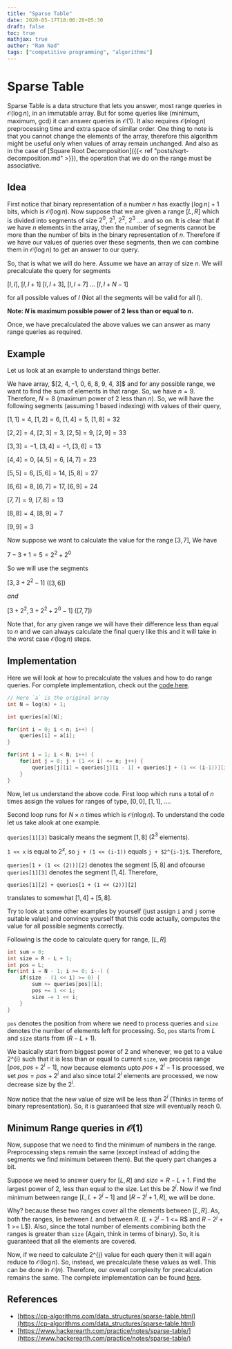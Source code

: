 ```yaml
---
title: "Sparse Table"
date: 2020-05-17T18:06:28+05:30
draft: false
toc: true
mathjax: true
author: "Ram Nad"
tags: ["competitive programming", "algorithms"]
---
```


# Sparse Table

Sparse Table is a data structure that lets you answer, most range queries in $\mathcal{O}(\log{n})$, in an immutable array. But for some queries like (minimum, maximum, gcd) it can answer queries in $\mathcal{O}(1)$. It also requires $\mathcal{O}(n\log{n})$ preprocessing time and extra space of similar order. One thing to note is that you cannot change the elements of the array, therefore this algorithm might be useful only when values of array remain unchanged. And also as in the case of [Square Root Decomposition]({{< ref "posts/sqrt-decomposition.md" >}}), the operation that we do on the range must be associative.

## Idea

First notice that binary representation of a number $n$ has exactly $\lfloor\log{n}\rfloor + 1$ bits, which is $\mathcal{O}(\log{n})$. Now suppose that we are given a range $[L, R]$ which is divided into segments of size $2^{0}$, $2^{1}$, $2^{2}$, $2^{3}$ $...$ and so on. It is clear that if we have $n$ elements in the array, then the number of segments cannot be more than the number of bits in the binary representation of $n$. Therefore if we have our values of queries over these segments, then we can combine them in $\mathcal{O}(\log{n})$ to get an answer to our query.

So, that is what we will do here. Assume we have an array of size $n$. We will precalculate the query for segments

$[I, I]$, $[I, I + 1]$ $[I, I + 3]$, $[I, I + 7]$ ... $[I, I + N - 1]$

for all possible values of $I$ (Not all the segments will be valid for all $I$).

**Note: $N$ is maximum possible power of $2$ less than or equal to $n$.**

Once, we have precalculated the above values we can answer as many range queries as required.

## Example

Let us look at an example to understand things better.

We have array, \$[2, 4, -1, 0, 6, 8, 9, 4, 3]\$ and for any possible range, we want to find the sum of elements in that range. So, we have $n = 9$. Therefore, $N = 8$ (maximum power of $2$ less than $n$). So, we will have the following segments (assuming $1$ based indexing) with values of their query,

$[1, 1] = 4$, $[1, 2] = 6$, $[1, 4] = 5$, $[1, 8] = 32$

$[2, 2] = 4$, $[2, 3] = 3$, $[2, 5] = 9$, $[2, 9] = 33$

$[3, 3] = -1$, $[3, 4] = -1$, $[3, 6] = 13$

$[4, 4] = 0$, $[4, 5] = 6$, $[4, 7] = 23$

$[5, 5] = 6$, $[5, 6] = 14$, $[5, 8] = 27$

$[6, 6] = 8$, $[6, 7] = 17$, $[6, 9] = 24$

$[7, 7] = 9$, $[7, 8] = 13$

$[8, 8] = 4$, $[8, 9] = 7$

$[9, 9] = 3$

Now suppose we want to calculate the value for the range $[3, 7]$, We have

$7 - 3 + 1 = 5 = 2^{2} + 2^{0}$

So we will use the segments

$[3, 3 + 2^{2} - 1]$ ($[3, 6]$)

$and$

$[3 + 2^{2}, 3 + 2^{2} + 2^{0} - 1]$ ($[7, 7]$)

Note that, for any given range we will have their difference less than equal to $n$ and we can always calculate the final query like this and it will take in the worst case $\mathcal{O}(\log{n})$ steps.

## Implementation

Here we will look at how to precalculate the values and how to do range queries. For complete implementation, check out the [code here](/code/sparse-table/code1.cpp).

```cpp
// Here `a` is the original array
int N = log(n) + 1;

int queries[n][N];

for(int i = 0; i < n; i++) {
    queries[i] = a[i];
}

for(int i = 1; i < N; i++) {
    for(int j = 0; j + (1 << i) <= n; j++) {
        queries[j][i] = queries[j][i - 1] + queries[j + (1 << (i-1))][i - 1];
    }
}
```

Now, let us understand the above code. First loop which runs a total of $n$ times assign the values for ranges of type, $[0, 0]$, $[1, 1]$, $...$.

Second loop runs for $N \times n$ times which is $\mathcal{O}(n\log{n})$. To understand the code let us take alook at one example.

`queries[1][3]` basically means the segment $[1, 8]$ ($2^{3}$ elements).

`1 << x` is equal to $2^{x}$, so `j + (1 << (i-1))` equals `j + $2^{i-1}$`. Therefore,

`queries[1 + (1 << (2))][2]` denotes the segment $[5, 8]$ and ofcourse `queries[1][3]` denotes the segment $[1, 4]$. Therefore,

`queries[1][2] + queries[1 + (1 << (2))][2]`

translates to somewhat $[1, 4] + [5, 8]$.

Try to look at some other examples by yourself (just assign `i` and `j` some suitable value) and convince yourself that this code actually, computes the value for all possible segments correctly.

Following is the code to calculate query for range, $[L, R]$

```cpp
int sum = 0;
int size = R - L + 1;
int pos = L;
for(int i = N - 1; i >= 0; i--) {
    if(size - (1 << i) >= 0) {
        sum += queries[pos][i];
        pos += 1 << i;
        size -= 1 << i;
    }
}
```

`pos` denotes the position from where we need to process queries and `size` denotes the number of elements left for processing. So, `pos` starts from $L$ and `size` starts from $(R - L + 1)$.

We basically start from biggest power of $2$ and whenever, we get to a value 2^{i} such that it is less than or equal to current `size`, we process range $[pos, pos + 2^{i} - 1]$, now because elements upto $pos + 2^{i} - 1$ is processed, we set $pos = pos + 2^{i}$ and also since total $2^{i}$ elements are processed, we now decrease size by the $2^{i}$.

Now notice that the new value of size will be less than $2^{i}$ (Thinks in terms of binary representation). So, it is guaranteed that size will eventually reach $0$.

## Minimum Range queries in $\mathcal{O}(1)$

Now, suppose that we need to find the minimum of numbers in the range. Preprocessing steps remain the same (except instead of adding the segments we find minimum between them). But the query part changes a bit.

Suppose we need to answer query for $[L, R]$ and $size = R - L + 1$. Find the largest power of $2$, less than equal to the size. Let this be $2^{j}$. Now if we find minimum between range $[L, L + 2^{j} - 1]$ and $[R - 2^{j} + 1, R]$, we will be done.

Why? because these two ranges cover all the elements between $[L, R]$. As, both the ranges, lie between $L$ and between $R$. ($L + 2^{j} - 1$ <= R$ and $R - 2^{j} + 1$ >= L$). Also, since the total number of elements combining both the ranges is greater than `size` (Again, think in terms of binary). So, it is guaranteed that all the elements are covered.

Now, if we need to calculate 2^{j} value for each query then it will again reduce to $\mathcal{O}(\log{n})$. So, instead, we precalculate these values as well. This can be done in $\mathcal{O}(n)$. Therefore, our overall complexity for precalculation remains the same. The complete implementation can be found [here](/code/sparse-table/code2.cpp).

## References

- [https://cp-algorithms.com/data_structures/sparse-table.html](https://cp-algorithms.com/data_structures/sparse-table.html)
- [https://www.hackerearth.com/practice/notes/sparse-table/](https://www.hackerearth.com/practice/notes/sparse-table/)
